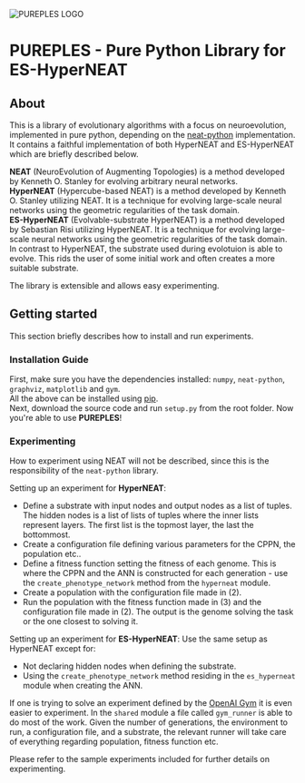 ![PUREPLES LOGO](https://github.com/ukuleleplayer/pureples/blob/master/PUREPLES.png "PUREPLES logo")

PUREPLES - Pure Python Library for ES-HyperNEAT
===============================================

About
-----
This is a library of evolutionary algorithms with a focus on neuroevolution, implemented in pure python, depending on the [neat-python](https://github.com/CodeReclaimers/neat-python) implementation. It contains a faithful implementation of both HyperNEAT and ES-HyperNEAT which are briefly described below.

**NEAT** (NeuroEvolution of Augmenting Topologies) is a method developed by Kenneth O. Stanley for evolving arbitrary neural networks.  
**HyperNEAT** (Hypercube-based NEAT) is a method developed by Kenneth O. Stanley utilizing NEAT. It is a technique for evolving large-scale neural networks using the geometric regularities of the task domain.  
**ES-HyperNEAT** (Evolvable-substrate HyperNEAT) is a method developed by Sebastian Risi utilizing HyperNEAT. It is a technique for evolving large-scale neural networks using the geometric regularities of the task domain. In contrast to HyperNEAT, the substrate used during evolotuion is able to evolve. This rids the user of some initial work and often creates a more suitable substrate.

The library is extensible and allows easy experimenting.

Getting started
---------------
This section briefly describes how to install and run experiments.  

### Installation Guide
First, make sure you have the dependencies installed: `numpy`, `neat-python`, `graphviz`, `matplotlib` and `gym`.  
All the above can be installed using [pip](https://pip.pypa.io/en/stable/installing/).  
Next, download the source code and run `setup.py` from the root folder. Now you're able to use **PUREPLES**!

### Experimenting
How to experiment using NEAT will not be described, since this is the responsibility of the `neat-python` library.

Setting up an experiment for **HyperNEAT**:
* Define a substrate with input nodes and output nodes as a list of tuples. The hidden nodes is a list of lists of tuples where the inner lists represent layers. The first list is the topmost layer, the last the bottommost.
* Create a configuration file defining various parameters for the CPPN, the population etc..
* Define a fitness function setting the fitness of each genome. This is where the CPPN and the ANN is constructed for each generation - use the `create_phenotype_network` method from the `hyperneat` module.
* Create a population with the configuration file made in (2).
* Run the population with the fitness function made in (3) and the configuration file made in (2). The output is the genome solving the task or the one closest to solving it.

Setting up an experiment for **ES-HyperNEAT**:
Use the same setup as HyperNEAT except for:
* Not declaring hidden nodes when defining the substrate.
* Using the `create_phenotype_network` method residing in the `es_hyperneat` module when creating the ANN.

If one is trying to solve an experiment defined by the [OpenAI Gym](https://gym.openai.com/) it is even easier to experiment. In the `shared` module a file called `gym_runner` is able to do most of the work. Given the number of generations, the environment to run, a configuration file, and a substrate, the relevant runner will take care of everything regarding population, fitness function etc.

Please refer to the sample experiments included for further details on experimenting.

